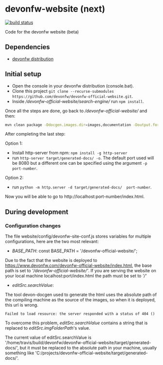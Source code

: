 # devonfw-website (next)

[![build status](https://travis-ci.com/devonfw/devonfw-official-website.svg?branch=master)](https://travis-ci.com/devonfw/devonfw-official-website)

Code for the devonfw website (beta)

## Dependencies

* [devonfw distribution](http://de-mucevolve02/files/devonfw/current/)

## Initial setup

* Open the console in your devonfw distribution (console.bat).
* Clone this project `git clone --recurse-submodules https://github.com/devonfw/devonfw-official-website.git`.
* Inside _/devonfw-official-website/search-engine/_ run `npm install`.

Once all the steps are done, go back to _/devonfw-official-website/_ and then:

```bash
mvn clean package -Ddocgen.images.dir=images,documentation -Doutput.format=html
```

After completing the last step:

Option 1:

* Install http-server from npm: `npm install -g http-server`
* run `http-server target/generated-docs/ -o`. The default port used will be 8080 but a different one can be specified using the argument `-p port-number`.

Option 2:

* run `python -m http.server -d target/generated-docs/  port-number`.


Now you will be able to go to http://localhost:port-number/index.html.

## During development

### Configuration changes
The file website/config/devonfw-site-conf.js stores variables for multiple configurations, here are the two most relevant:

* *BASE_PATH*: const BASE_PATH = '/devonfw-official-website/';

Due to the fact that the website is deployed to https://www.devonfw.com/devonfw-official-website/index.html, the base path is set to *'/devonfw-official-website/'*. If you are serving the website on your local machine localhost:port/index.html the path must be set to *'/'* 

* *editSrc.searchValue*:

The tool devon-docgen used to generate the html uses the absolute path of the compiling machine as the source of the images, so when it is deployed, this url is wrong.

```
Failed to load resource: the server responded with a status of 404 ()
```

To overcome this problem, *editSrc.searchValue* contains a string that is replaced to *editSrc.imgFolderPath*'s value.

The current value of editSrc.searchValue is '/home/travis/build/devonfw/devonfw-official-website/target/generated-docs/', but it must be replaced to the absolute path in your machine, usually something like 'C:/projects/devonfw-official-website/target/generated-docs/'.
